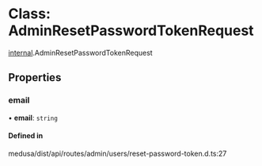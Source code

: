 # Class: AdminResetPasswordTokenRequest

[internal](../modules/internal-27.md).AdminResetPasswordTokenRequest

## Properties

### email

• **email**: `string`

#### Defined in

medusa/dist/api/routes/admin/users/reset-password-token.d.ts:27
